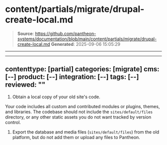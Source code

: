# content/partials/migrate/drupal-create-local.md

> **Source**: https://github.com/pantheon-systems/documentation/blob/main/content/partials/migrate/drupal-create-local.md
> **Generated**: 2025-09-06 15:05:29

---

---
contenttype: [partial]
categories: [migrate]
cms: [--]
product: [--]
integration: [--]
tags: [--]
reviewed: ""
---

1. Obtain a local copy of your old site's code.

  Your code includes all custom and contributed modules or plugins, themes, and libraries. The codebase should not include the `sites/default/files` directory, or any other static assets you do not want tracked by version control.

1. Export the database and media files (`sites/default/files`) from the old platform, but do not add them or upload any files to Pantheon.
